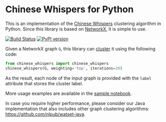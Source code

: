 # Chinese Whispers for Python

This is an implementation of the [Chinese Whispers](https://dl.acm.org/citation.cfm?id=1654774) clustering algorithm in Python. Since this library is based on [NetworkX](https://networkx.github.io/), it is simple to use.

[![Build Status][travis_ci_badge]][travis_ci_link] [![PyPI version][pypi_badge]][pypi_link]

[pypi_badge]: https://badge.fury.io/py/chinese-whispers.svg
[pypi_link]: https://pypi.python.org/pypi/chinese-whispers
[travis_ci_badge]: https://travis-ci.org/nlpub/chinese-whispers-python.svg
[travis_ci_link]: https://travis-ci.org/nlpub/chinese-whispers-python

Given a NetworkX graph `G`, this library can [cluster](https://en.wikipedia.org/wiki/Cluster_analysis) it using the following code:

```python
from chinese_whispers import chinese_whispers
chinese_whispers(G, weighting='top', iterations=20)
```

As the result, each node of the input graph is provided with the `label` attribute that stores the cluster label.

More usage examples are available in the [sample notebook](samples.ipynb).

In case you require higher performance, please consider our Java implementation that also includes other graph clustering algorithms: <https://github.com/nlpub/watset-java>.
